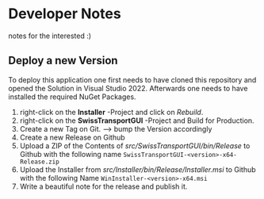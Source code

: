 # Developer Notes

notes for the interested :)

## Deploy a new Version

To deploy this application one first needs to have cloned this repository and opened the Solution in Visual Studio 2022. Afterwards one needs to have installed the required NuGet Packages.

1. right-click on the **Installer** -Project and click on _Rebuild_. 
2. right-click on the **SwissTransportGUI** -Project and Build for Production.
3. Create a new Tag on Git. --> bump the Version accordingly
4. Create a new Release on Github
5. Upload a ZIP of the Contents of _src/SwissTransportGUI/bin/Release_ to Github with the following name `SwissTransportGUI-<version>-x64-Release.zip`
6. Upload the Installer from _src/Installer/bin/Release/Installer.msi_ to Github with the following Name `WinInstaller-<version>-x64.msi`
7. Write a beautiful note for the release and publish it.